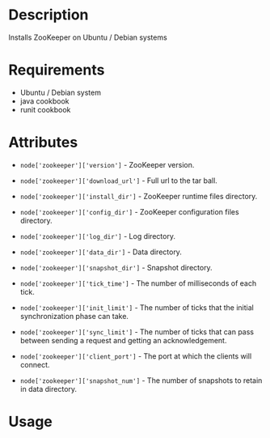Description
===========

Installs ZooKeeper on Ubuntu / Debian systems

Requirements
============
* Ubuntu / Debian system
* java cookbook
* runit cookbook

Attributes
==========

* `node['zookeeper']['version']` - ZooKeeper version.
* `node['zookeeper']['download_url']` - Full url to the tar ball.

* `node['zookeeper']['install_dir']` - ZooKeeper runtime files directory.
* `node['zookeeper']['config_dir']` - ZooKeeper configuration files directory.
* `node['zookeeper']['log_dir']` - Log directory.
* `node['zookeeper']['data_dir']` - Data directory.
* `node['zookeeper']['snapshot_dir']` - Snapshot directory.

* `node['zookeeper']['tick_time']` - The number of milliseconds of each tick.
* `node['zookeeper']['init_limit']` - The number of ticks that the initial synchronization phase can take.
* `node['zookeeper']['sync_limit']` - The number of ticks that can pass between sending a request and getting an acknowledgement.
* `node['zookeeper']['client_port']` - The port at which the clients will connect.
* `node['zookeeper']['snapshot_num']` - The number of snapshots to retain in data directory.

Usage
=====


